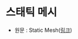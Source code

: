 # 스태틱 메시

- 원문 : Static Mesh([링크](https://developer.unigine.com/en/docs/2.11/objects/objects/mesh/?rlang=cpp))